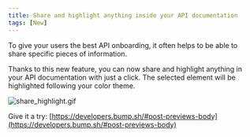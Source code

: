 ```yaml
---
title: Share and highlight anything inside your API documentation
tags: [New]
---
```


To give your users the best API onboarding, 
it often helps to be able to share specific pieces of information. 

Thanks to this new feature, you can now share and highlight anything in your API documentation with just a click. The selected element will be highlighted following your color theme.

![share_highlight.gif](/files/changelog/share_highlight.gif)

Give it a try: [https://developers.bump.sh/#post-previews-body](https://developers.bump.sh/#post-previews-body)
